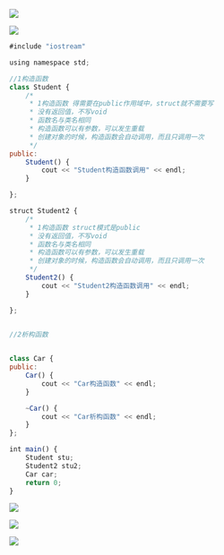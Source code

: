 

![](images/CBACEF3198CD4FA286B4BC94EBC378C6image.png)



![](https://gitee.com/hxc8/images3/raw/master/img/202407172227462.jpg)



```javascript
#include "iostream"

using namespace std;

//1构造函数
class Student {
    /*
     * 1构造函数 得需要在public作用域中，struct就不需要写
     * 没有返回值，不写void
     * 函数名与类名相同
     * 构造函数可以有参数，可以发生重载
     * 创建对象的时候，构造函数会自动调用，而且只调用一次
     */
public:
    Student() {
        cout << "Student构造函数调用" << endl;
    }

};

struct Student2 {
    /*
     * 1构造函数 struct模式是public
     * 没有返回值，不写void
     * 函数名与类名相同
     * 构造函数可以有参数，可以发生重载
     * 创建对象的时候，构造函数会自动调用，而且只调用一次
     */
    Student2() {
        cout << "Student2构造函数调用" << endl;
    }

};


//2析构函数
 

class Car {
public:
    Car() {
        cout << "Car构造函数" << endl;
    }

    ~Car() {
        cout << "Car析构函数" << endl;
    }
};

int main() {
    Student stu;
    Student2 stu2;
    Car car;
    return 0;
}
```





![](https://gitee.com/hxc8/images3/raw/master/img/202407172227777.jpg)



![](images/30D01D7060354CEBAFB4C58B226A742Cimage.png)



![](images/94E4186453D64930B414E99E7DDE3753image.png)

